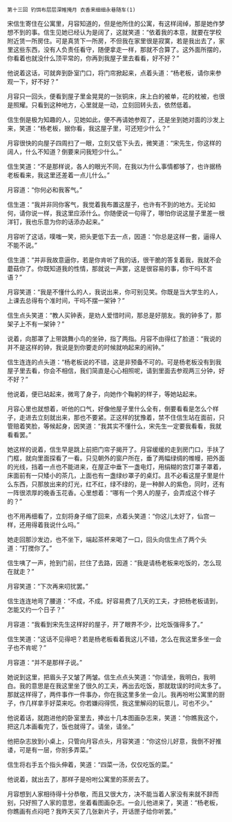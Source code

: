     第十三回 钓饵布层层深帷掩月 衣香来细细永巷随车(1) 

   宋信生寄住在公寓里，月容知道的，但是他所住的公寓，有这样阔绰，那是她作梦想不到的事。信生见她已经认为是阔了，这就笑道：“依着我的本意，就要在学校附近赁一所房住。可是真赁下一所房，不但我在家里很是寂寞，若是我出去了，家里这些东西，没有人负责任看守，随便拿走一样，那就不合算了。这外面所摆的，你看着也就没什么顶平常的，你再到我屋子里去看看，好不好？”

   他说着这话，可就奔到卧室门口，将门帘掀起来，点着头道：“杨老板，请你来参观一下，好不好？”

   月容只一回头，便看到屋子里金晃晃的一张铜床，床上白的被单，花的枕被，也很是照耀。只看到这种地方，心里就是一动，立刻回转头去，依然低着。

   信生倒是极为知趣的人，见她如此，便不再请她参观了，还是坐到她对面的沙发上来，笑道：“杨老板，据你看，我这屋子里，可还短少什么？”

   月容很快的向屋子四周扫了一眼，立刻又低下头去，微笑道：“宋先生，你这样的阔人，什么不知道？倒要来问我短少什么。”

   信生笑道：“不是那样说，各人的眼光不同，在我以为什么事情都够了，也许据杨老板看来，我这里还差着一点儿什么。”

   月容道：“你何必和我客气。”

   信生道：“我并非同你客气，我觉着我布置这屋子，也许有不到的地方。无论如何，请你说一样，我这里应添什么。你随便说一句得了，哪怕你说这屋子里差一根洋钉，我也乐意为你的话添办起来。”

   月容听了这话，噗嗤一笑，把头更低下去一点，因道：“你总是这样一套，逼得人不能不说。”

   信生道：“并非我故意逼你，若是你肯听了我的话，很干脆的答复着我，我就不会蘑菇你了。你既知道我的性情，那就说一声罢，这是很容易的事，你干吗不言语？”

   月容笑道：“我是不懂什么的人，我说出来，你可别见笑。你既是当大学生的人，上课去总得有个准时间，干吗不摆一架钟？”

   信生点头笑道：“教人买钟表，是劝人爱惜时间，那总是好朋友。我的钟多了，那架子上不有一架钟？”

   说着，向那罩了上带跳舞小鸟的坐钟，指了两指。月容不由得红了脸道：“我说的并不是这样的钟，我说是到你要走的时候就响起来的闹钟。”

   信生连连的点头道：“杨老板说的不错，这是非预备不可的。可是杨老板没有到我屋子里去看，你会不相信，我们简直是心心相照呢，请到里面去参观两三分钟，好不好？”

   他说着，便已站起来，微弯了身子，向她作个鞠躬的样子，等她站起来。

   月容心里也就想着，听他的口气，好像他屋子里什么全有，倒要看看是怎么个样子，走进去立刻就出来，那也不要紧。正这样的犹豫着，禁不住信生站在面前，只管赔着笑脸，等候起身，因笑道：“我其实不懂什么，宋先生一定要我看看，我就看看罢。”

   她这样的说着，信生早是跳上前把门帘子揭开了。月容缓缓的走到房门口，手扶了门框，就向里面探看了一看。只见朝外的窗户所在，垂了两幅绿绸的帷幔，把外面的光线，挡着一点也不能进来，在屋正中垂下一盏电灯，用绢糊的宫灯罩子罩着，床面前有一只矮小的茶几，上面也有一盏绿纱罩子的桌灯。且不必看这屋子里是什么东西，只那放出来的灯光，红不红，绿不绿的，是一种醉人的紫色，同时，还有一阵很浓厚的晚香玉花香。心里想着：“哪有一个男人的屋子，会弄成这个样子的？”

   也不用再细看了，立刻将身子缩了回来，点着头笑道：“你这儿太好了，仙宫一样，还用得着我说什么吗。”

   她走回那沙发边，也不坐下，端起茶杯来喝了一口，回头向信生点了两个头道：“打搅你了。”

   信生咦了一声，抢到门前，拦住了去路，因道：“我是请杨老板来吃饭的，怎么现在就走？”

   月容笑道：“下次再来叨扰罢。”

   信生连连地弯了腰道：“不成，不成。好容易费了几天的工夫，才把杨老板请到，怎能又约一个日子？”

   月容道：“我看到宋先生这样好的屋子，开了眼界不少，比吃饭强得多了。”

   信生笑道：“这话不见得吧？若是杨老板看着我这儿不错，怎么在我这里多坐一会子也不肯呢？”

   月容道：“并不是那样子说。”

   她说到这里，把眉头子又皱了两皱。信生点点头笑道：“你请坐，我明白，我明白。我的意思是在我这里坐了很久的工夫，再出去吃饭，那就耽误的时间太多了。那就这样得了，两件事作一件事办，你在我这里多坐一会儿。我再吩咐公寓里的厨子，作几样拿手好菜来吃。你若嫌闷得慌，我这里解闷的玩意儿，可也不少。”

   他说着话，就跑进他的卧室里去，捧出十几本图画杂志来，笑道：“你瞧我这个，把这几本画看完了，饭也就得了。请坐，请坐。”

   他把杂志放到小桌上，只管向月容点头，月容笑道：“你这份儿好意，我倒不好推诿，可是有一层，你别多弄菜。”

   信生将右手五个指头伸着，笑道：“四菜一汤，仅仅吃饭的菜。”

   他说着，就出去了，那样子是吩咐公寓里的茶房去了。

   月容想到人家相待得十分恭敬，而且又很大方，决不能当着人家没有来就不辞而别，只好照了人家的意思，坐着看图画杂志。一会儿他进来了，笑道：“杨老板，你瞧画有点闷吧？我昨天买了几张新片子，开话匣子给你听罢。”

